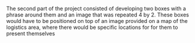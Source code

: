 The second part of the project consisted of developing two boxes with a phrase around them and an image that was repeated 4 by 2. These boxes would have to be positioned on top of an image provided on a map of the logistics area, where there would be specific locations for for them to present themselves
